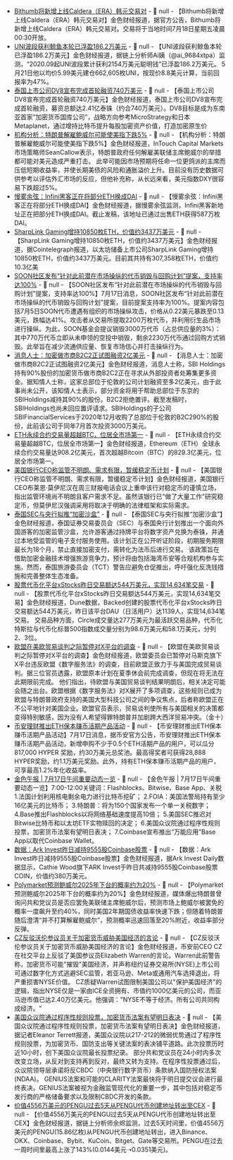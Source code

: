 - [Bithumb将新增上线Caldera（ERA）韩元交易对]() - 📰 null - 【Bithumb将新增上线Caldera（ERA）韩元交易对】金色财经报道，据官方公告，Bithumb将新增上线Caldera（ERA）韩元交易对。交易将于当地时间7月18日星期五凌晨00:30开放。
- [UNI波段获利鲸鱼本轮已浮盈186.2万美元](https://x.com/ai_9684xtpa/status/1945730359876030498) - 📰 null - 【UNI波段获利鲸鱼本轮已浮盈186.2万美元】金色财经报道，据链上分析师Ai姨（@ai_9684xtpa）监测，“2020.09起UNI波段累计获利2154万美元聪明钱”已浮盈186.2万美元。 
5月21日他以均价5.99美元建仓662,605枚UNI，按现价8.8美元计算，当前回报率为47%。
- [泰国上市公司DV8宣布完成首轮融资740万美元](https://www.set.or.th/en/market/news-and-alert/newsdetails?id=97647700&symbol=DV8) - 📰 null - 【泰国上市公司DV8宣布完成首轮融资740万美元】金色财经报道，泰国上市公司DV8宣布完成首轮融资，募资总额达2.41亿泰铢（约合740万美元）。DV8目标是成为东南亚首家“加密货币国库公司”，战略方向参考MicroStrategy和日本Metaplanet，通过增持比特币提升每股加密资产价值，打造加密原生价
- [机构分析：特朗普解雇鲍威尔可能使美指下跌5%](https://flash.jin10.com/detail/20250717135558907800) - 📰 null - 【机构分析：特朗普解雇鲍威尔可能使美指下跌5%】金色财经报道，InTouch Capital Markets市场策略师SeanCallow表示，特朗普政府任何解雇美联储主席鲍威尔的举措都可能对美元造成严重打击。 
此举可能因市场预期将任命一位更鸽派的主席而压低短期收益率，并使长期美债的风险和通胀溢价上升。目前没有历史数据可供参考以评估外汇市场的反应，但他补充称，从长远来看，美元指数DXY很容易下跌超过5%。
- [慢雾余弦：Infini黑客正在将部分ETH换成DAI](慢雾余弦：Infini黑客正在将部分ETH换成DAI) - 📰 null - 【慢雾余弦：Infini黑客正在将部分ETH换成DAI】金色财经报道，据慢雾余弦监测，Infini黑客新地址正在把部分ETH换成DAI。截止发稿，该地址已通过出售ETH获得587万枚DAI。
- [SharpLink Gaming增持10850枚ETH，价值约3437万美元](https://x.com/Cointelegraph/status/1945717827777761523) - 📰 null - 【SharpLink Gaming增持10850枚ETH，价值约3437万美元】金色财经报道，据Cointelegraph报道，以太坊储备上市公司SharpLink Gaming增持10850枚ETH，价值约3437万美元。目前其共持有307,358枚ETH，价值约10.3亿美
- [SOON社区发布“针对此前潜在市场操纵的代币销毁与回购计划”提案，支持率达100%](https://snapshot.box/#/s:soonfoundation.eth/proposal/0x9eedd0c2b2a905d5b49f56d86a96e2a7611d67b27c0475c3d066e6a5521a2cbe) - 📰 null - 【SOON社区发布“针对此前潜在市场操纵的代币销毁与回购计划”提案，支持率达100%】7月17日消息，SOON社区发布“针对此前潜在市场操纵的代币销毁与回购计划”提案，目前提案支持率为100%。提案内容包括7月5日SOON代币遭遇有组织的市场操纵攻击，价格从0.22美元暴跌至0.13美元，跌幅达41%。攻击者从交易所提取2200万枚代币，并利用衍生品市场进行操纵。为此，SOON基金会提议销毁3000万代币（占总供应量的3%）：其中770万代币立即从未申领的空投中销毁，剩余2230万代币通过回购方式销毁。此举旨在减少流通供应量、恢复市场信心并打击操纵行为。
- [消息人士：加密做市商B2C2正试图融资2亿美元]() - 📰 null - 【消息人士：加密做市商B2C2正试图融资2亿美元】金色财经报道，消息人士称，SBI Holdings持有90%股份的加密货币做市商B2C2正在寻求从外部投资者处筹集更多资金。据知情人士称，这家总部位于伦敦的公司计划融资至多2亿美元，由于此事尚未公开，该知情人士表示，部分资金将用于帮助总部位于东京的SBIHoldings减持其90%的股份。B2C2拒绝置评。截至发稿时，SBIHoldings也尚未回应置评请求。SBIHoldings的子公司SBIFinancialServices于2020年12月收购了总部位于伦敦的B2C290%的股份，此前该公司于同年7月首次投资3000万美元。
- [ETH永续合约交易量超越BTC，位居全市场第一]() - 📰 null - 【ETH永续合约交易量超越BTC，位居全市场第一】金色财经报道，Ethereum（ETH）全球永续合约交易量达908.2亿美元，首次超越Bitcoin（BTC）的829.3亿美元，位居全市场第一。
- [美国银行CEO称监管不明朗、需求有限，暂缓稳定币计划](https://decrypt.co/330519/bank-of-america-ceo-still-early-stablecoin-plans-us-stalls) - 📰 null - 【美国银行CEO称监管不明朗、需求有限，暂缓稳定币计划】金色财经报道，美国银行CEO布莱恩·莫伊尼汉在周三财报电话会议上重申该行对稳定币的谨慎立场，指出监管环境尚不明朗且客户需求不足。虽然该银行已"做了大量工作"研究稳定币，但莫伊尼汉强调采用将取决于明确的法律框架和实际需求。
- [泰国SEC与央行拟推“加密沙盒”](https://www.bangkokpost.com/business/general/3070386/national-crypto-sandbox-for-tourists-in-the-offing) - 📰 null - 【泰国SEC与央行拟推“加密沙盒”】金色财经报道，泰国证券交易委员会（SEC）与泰国央行计划推出一个面向外国游客的加密监管沙盒，允许游客通过持牌平台将数字资产兑换为泰铢，并通过本地受监管的电子支付服务使用。该计划正在公开听证阶段，初期服务期限最长为18个月，禁止直接加密支付，需转化为法币后进行交易。 
该政策旨在借助加密金融技术增强旅游竞争力，预计将由包括海湾币安等合规机构参与实施。然而，泰国旅游委员会（TCT）警告应避免仓促推出，呼吁强化反洗钱措施和完善整体生态准备。
- [股票代币化平台xStocks昨日交易额达544万美元，实现14,634笔交易](https://dune.com/hashed_official/xstocks-metrics) - 📰 null - 【股票代币化平台xStocks昨日交易额达544万美元，实现14,634笔交易】金色财经报道，Dune数据，Backed创建的股票代币化平台xStocks昨日交易额达544万美元，昨日该平台DAU（日活用户）达1139人，实现14,634笔交易。 
交易品种方面，Circle成交量达277万美元为最活跃交易品种，代币化特斯拉与代币化标普500指数成交量分别为98.6万美元和58.1万美元，分列2、3位。
- [欧盟在美欧贸易谈判之际暂停对X平台的调查]() - 📰 null - 【欧盟在美欧贸易谈判之际暂停对X平台的调查】金色财经报道，欧盟委员会已暂停对马斯克旗下X平台违反欧盟《数字服务法》的调查，目前欧盟正致力于与美国完成贸易谈判。据三位官员透露，欧盟原本计划在夏季休会前完成调查，但现在将无法在此期限前完成。 
他们指出，待欧盟与美国贸易谈判结果明朗后，相关决定可能会随之出台。欧盟根据《数字服务法》对X展开了多项调查，这些规则已成为欧盟与特朗普政府支持的美国大型科技公司之间的争议焦点，后者称欧盟正在不公平地针对美国企业。欧盟官员表示，贸易谈判使所有与美国相关的决策都变得特别敏感，因为没有人希望得罪特朗普并加剧跨大西洋贸易冲突。（金十）
- [币安理财推出ETH保本赚币活期产品活动](https://www.binance.com/zh-CN/support/announcement/detail/6cb52b5bcc444d87873806683999c1b3) - 📰 null - 【币安理财推出ETH保本赚币活期产品活动】7月17日消息，据币安官方公告，币安理财推出ETH保本赚币活期产品活动，新增申购不少于0.5个ETH活期产品的用户，可以瓜分817,000 HYPER 奖励，约30万美元总奖池。最高得奖者可获得28,888 HYPER奖励，约1.1万美元奖励。此外，持有ETH保本赚币活期产品的用户，可享最高1.2%年化收益率。
- [金色午报 | 7月17日午间重要动态一览]() - 📰 null - 【金色午报 | 7月17日午间重要动态一览】7:00-12:00关键词：Flashblocks、Bitwise、Base App、关税 
1.法国计划利用核电剩余电力进行比特币挖矿； 
2.FOIA：美国法警局持有至少16亿美元的比特币； 
3.特朗普：将为150个国家发布一个单一关税数字； 
4.Base推出Flashblocks以将网络基础速度提高10倍； 
5.美国SEC推迟对Bitwise比特币和以太坊ETF实物赎回的决定； 
6.美国众议院通过程序性规则投票，加密货币法案有望明日表决； 
7.Coinbase宣布推出“万能应用”Base App以取代Coinbase Wallet。
- [数据：Ark Invest昨日减持9555股Coinbase股票](https://x.com/ArkkDaily/status/1945646325388747015) - 📰 null - 【数据：Ark Invest昨日减持9555股Coinbase股票】金色财经报道，据Ark Invest Daily数据显示，Cathie Wood旗下ARK Invest于昨日共减持9555股Coinbase股票COIN，价值约380万美元。
- [Polymarket预测鲍威尔2025年下台的概率约为20%]() - 📰 null - 【Polymarket预测鲍威尔2025年下台的概率约为20%】金色财经报道，媒体爆出特朗普曾询问共和党议员是否应罢免美联储主席鲍威尔后，预测市场上鲍威尔被罢免的概率一度飙升至约40%，同时美国2年期国债收益率快速下跌；但随着特朗普随后澄清“并不打算解雇鲍威尔”，预测概率迅速回落至20%附近，收益率部分反弹。
- [CZ反驳沃伦参议员关于加密货币威胁美国经济的言论](https://x.com/cz_binance/status/1945688043949850674) - 📰 null - 【CZ反驳沃伦参议员关于加密货币威胁美国经济的言论】金色财经报道，币安前CEO CZ在社交平台上反驳了美国参议员Elizabeth Warren的言论。Warren此前警告称，加密货币可能"摧毁"美国经济，并声称纽约证券交易所(NYSE)上市公司可通过数字化方式逃避SEC监管，若亚马逊、Meta或通用汽车选择退出，将严重损害NYSE价值。 
CZ质疑Warren试图限制美国公司以"保护美国经济"的逻辑，指出NYSE仅是一家由ICE全资拥有、市值约1000亿美元的公司，而亚马逊市值已达2.40万亿美元。他强调："NYSE不等于经济。所有公司共同构成经济。"
- [美国众议院通过程序性规则投票，加密货币法案有望明日表决](https://x.com/EleanorTerrett/status/1945682713614107089) - 📰 null - 【美国众议院通过程序性规则投票，加密货币法案有望明日表决】金色财经报道，据记者Eleanor Terrett报道，美国众议院以217-212的微弱优势通过了程序性规则投票，为加密货币、国防支出等关键法案的表决铺平道路。此次投票历时近10小时，创下美国众议院最长投票纪录。 
部分共和党议员在24小时内多次改变立场，从反对到支持再到反对，最终又转为支持。在程序性投票通过后，众议院领导层承诺将反CBDC（中央银行数字货币）条款纳入国防授权法案(NDAA)。 
GENIUS法案和可能的CLARITY法案最快将于明日提交议会进行最终表决。GENIUS法案被视为金融监管现代化的重要一步，其中包括对稳定币发行商的严格储备要求以及限制CBDC开发的条款。
- [价值4556万美元的PENGU过去5天从PENGU代币创建地址转出至CEX](https://x.com/EmberCN/status/1945682777200075091) - 📰 null - 【价值4556万美元的PENGU过去5天从PENGU代币创建地址转出至CEX】金色财经报道，据链上分析师余烬监测，过去5天时间里，价值4556万美元的PENGU(15.86亿枚)从PENGU代币创建地址转出，进入Binance、OKX、Coinbase、Bybit、KuCoin、Bitget、Gate等交易所。PENGU在过去一周时间里最高上涨了143%(0.0144美元➝0.0351美元)。
